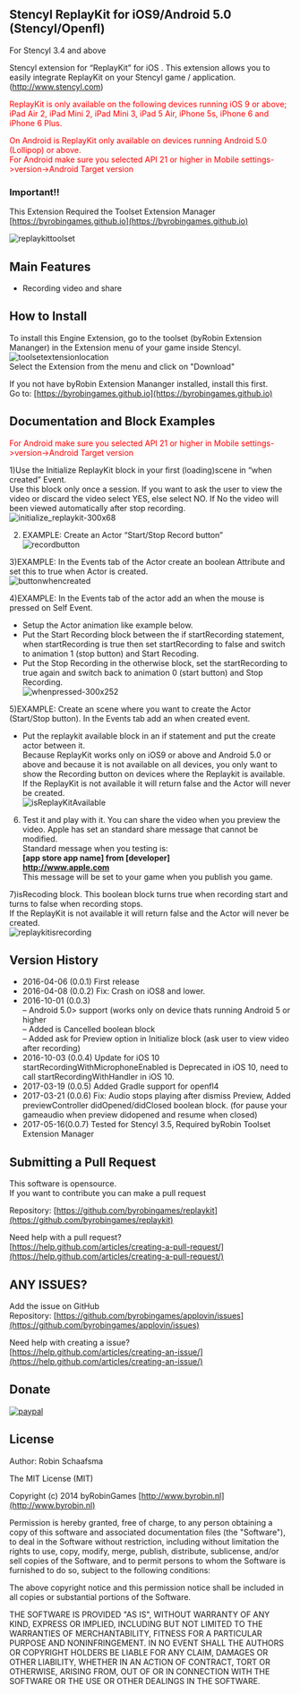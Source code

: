 ## Stencyl ReplayKit for iOS9/Android 5.0 (Stencyl/Openfl)

For Stencyl 3.4 and above

Stencyl extension for “ReplayKit” for iOS . This extension allows you to easily integrate ReplayKit on your Stencyl game / application. (http://www.stencyl.com)

<span style="color:red;">ReplayKit is only available on the following devices running iOS 9 or above; iPad Air 2, iPad Mini 2, iPad Mini 3, iPad 5 Air, iPhone 5s, iPhone 6 and iPhone 6 Plus.</span>

<span style="color:red;">On Android  is ReplayKit only available on devices running Android 5.0 (Lollipop) or above.<br/>
For Android make sure you selected API 21 or higher in Mobile settings->version->Android Target version</span>

### Important!!

This Extension Required the Toolset Extension Manager [https://byrobingames.github.io](https://byrobingames.github.io)

![replaykittoolset](https://byrobingames.github.io/img/replaykit/replaykittoolset.png)

## Main Features

  * Recording video and share
  
## How to Install

To install this Engine Extension, go to the toolset (byRobin Extension Mananger) in the Extension menu of your game inside Stencyl.<br/>
![toolsetextensionlocation](https://byrobingames.github.io/img/toolset/toolsetextensionlocation.png)<br/>
Select the Extension from the menu and click on "Download"

If you not have byRobin Extension Mananger installed, install this first.<br/>
Go to: [https://byrobingames.github.io](https://byrobingames.github.io)

## Documentation and Block Examples

<span style="color:red;">For Android make sure you selected API 21 or higher in Mobile settings->version->Android Target version</span>

1)Use the Initialize ReplayKit block in your first (loading)scene in “when created” Event.<br/>
Use this block only once a session. If you want to ask the user to view the video or discard the video select YES, else select NO. If No the video will been viewed automatically after stop recording.<br/>
![initialize_replaykit-300x68](https://byrobingames.github.io/img/replaykit/initialize_replaykit-300x68.png)

2) EXAMPLE: Create an Actor “Start/Stop Record button”<br/>
![recordbutton](https://byrobingames.github.io/img/replaykit/recordbutton.png)

3)EXAMPLE: In the Events tab of the Actor create an boolean Attribute and set this to true when Actor is created.<br/>
![buttonwhencreated](https://byrobingames.github.io/img/replaykit/buttonwhencreated.png)

4)EXAMPLE: In the Events tab of the actor add an when the mouse is pressed on Self Event.
- Setup the Actor animation like example below.
- Put the Start Recording block between the if startRecording statement, when startRecording is true then set startRecording to false and switch to animation 1 (stop button) and Start Recoding.
- Put the Stop Recording in the otherwise block, set the startRecording to true again and switch back to animation 0 (start button) and Stop Recording.<br/>
![whenpressed-300x252](https://byrobingames.github.io/img/replaykit/whenpressed-300x252.png)

5)EXAMPLE: Create an scene where you want to create the Actor (Start/Stop button). In the Events tab add an when created event.
  - Put the replaykit available block in an if statement and put the create actor between it.<br/>
Because ReplayKit works only on iOS9 or above and Android 5.0 or above and because it is not available on all devices, you only want to show the Recording button on devices where the Replaykit is available.<br/>
If the ReplayKit is not available it will return false and the Actor will never be created.<br/>
![isReplayKitAvailable](https://byrobingames.github.io/img/replaykit/isReplayKitAvailable.png)

6) Test it and play with it. You can share the video when you preview the video. Apple has set an standard share message that cannot be modified.<br/>
Standard message when you testing is:<br/>
<strong>[app store app name] from [developer]<br/>
http://www.apple.com<br/></strong>
This message will be set to your game when you publish you game.<br/>

7)isRecoding block.
This boolean block turns true when recording start and turns to false when recording stops.<br/>
If the ReplayKit is not available it will return false and the Actor will never be created.<br/>
![replaykitisrecording](https://byrobingames.github.io/img/replaykit/replaykitisrecording.png)

## Version History

- 2016-04-06 (0.0.1) First release
- 2016-04-08 (0.0.2) Fix: Crash on iOS8 and lower.
- 2016-10-01 (0.0.3)<br/>
– Android 5.0> support (works only on device thats running Android 5 or higher<br/>
– Added is Cancelled boolean block<br/>
– Added ask for Preview option in Initialize block (ask user to view video after recording)<br/>
- 2016-10-03 (0.0.4) Update for iOS 10 startRecordingWithMicrophoneEnabled is Deprecated in iOS 10, need to call startRecordingWithHandler in iOS 10.
- 2017-03-19 (0.0.5) Added Gradle support for openfl4
- 2017-03-21 (0.0.6) Fix: Audio stops playing after dismiss Preview, Added previewController didOpened/didClosed boolean block. (for pause your gameaudio when preview didopened and resume when closed)
- 2017-05-16(0.0.7) Tested for Stencyl 3.5, Required byRobin Toolset Extension Manager

## Submitting a Pull Request

This software is opensource.<br/>
If you want to contribute you can make a pull request

Repository: [https://github.com/byrobingames/replaykit](https://github.com/byrobingames/replaykit)

Need help with a pull request?<br/>
[https://help.github.com/articles/creating-a-pull-request/](https://help.github.com/articles/creating-a-pull-request/)

## ANY ISSUES?

Add the issue on GitHub<br/>
Repository: [https://github.com/byrobingames/applovin/issues](https://github.com/byrobingames/applovin/issues)

Need help with creating a issue?<br/>
[https://help.github.com/articles/creating-an-issue/](https://help.github.com/articles/creating-an-issue/)


## Donate

[![paypal](https://www.paypalobjects.com/en_US/i/btn/btn_donateCC_LG.gif)](https://www.paypal.com/cgi-bin/webscr?cmd=_s-xclick&hosted_button_id=HKLGFCAGKBMFL)<br />

## License

Author: Robin Schaafsma

The MIT License (MIT)

Copyright (c) 2014 byRobinGames [http://www.byrobin.nl](http://www.byrobin.nl)

Permission is hereby granted, free of charge, to any person obtaining a copy of this software and associated documentation files (the "Software"), to deal in the Software without restriction, including without limitation the rights to use, copy, modify, merge, publish, distribute, sublicense, and/or sell copies of the Software, and to permit persons to whom the Software is furnished to do so, subject to the following conditions:

The above copyright notice and this permission notice shall be included in all copies or substantial portions of the Software.

THE SOFTWARE IS PROVIDED "AS IS", WITHOUT WARRANTY OF ANY KIND, EXPRESS OR IMPLIED, INCLUDING BUT NOT LIMITED TO THE WARRANTIES OF MERCHANTABILITY, FITNESS FOR A PARTICULAR PURPOSE AND NONINFRINGEMENT. IN NO EVENT SHALL THE AUTHORS OR COPYRIGHT HOLDERS BE LIABLE FOR ANY CLAIM, DAMAGES OR OTHER LIABILITY, WHETHER IN AN ACTION OF CONTRACT, TORT OR OTHERWISE, ARISING FROM, OUT OF OR IN CONNECTION WITH THE SOFTWARE OR THE USE OR OTHER DEALINGS IN THE SOFTWARE.

